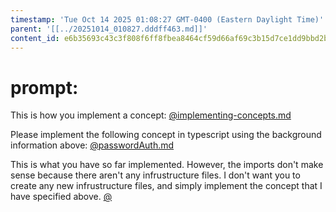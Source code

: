 ```yaml
---
timestamp: 'Tue Oct 14 2025 01:08:27 GMT-0400 (Eastern Daylight Time)'
parent: '[[../20251014_010827.dddff463.md]]'
content_id: e6b35693c43c3f808f6ff8fbea8464cf59d66af69c3b15d7ce1dd9bbd2b44328
---
```


# prompt:

This is how you implement a concept:
[@implementing-concepts.md](../../design/background/implementing-concepts.md)

Please implement the following concept in typescript using the background information above:
[@passwordAuth.md](../../design/specificConceptSpecs/passwordAuth.md)

This is what you have so far implemented.  However, the imports don't make sense because there aren't any infrustructure files.  I don't want you to create any new infrustructure files, and simply implement the concept that I have specified above.
[@](../../src/concepts/Scriblink/passwordAuth.ts)
